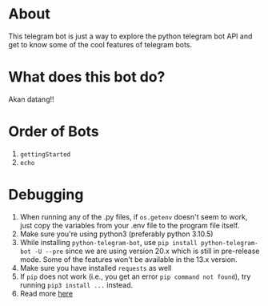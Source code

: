 # About

This telegram bot is just a way to explore the python telegram bot API and get to know some of the cool features of telegram bots.

# What does this bot do?

Akan datang!!

# Order of Bots

1. `gettingStarted`
2. `echo`

# Debugging

1. When running any of the .py files, if `os.getenv` doesn't seem to work, just copy the variables from your .env file to the program file itself.
2. Make sure you're using python3 (preferably python 3.10.5)
3. While installing `python-telegram-bot`, use `pip install python-telegram-bot -U --pre` since we are using version 20.x which is still in pre-release mode. Some of the features won't be available in the 13.x version.
4. Make sure you have installed `requests` as well
5. If `pip` does not work (i.e., you get an error `pip command not found`), try running `pip3 install ...` instead.
6. Read more [here](https://github.com/python-telegram-bot/python-telegram-bot/wiki/Extensions-%E2%80%93-Your-first-Bot)
